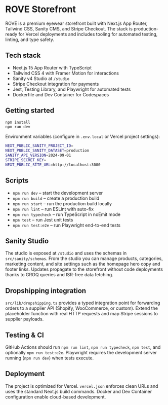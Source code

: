 # ROVE Storefront

ROVE is a premium eyewear storefront built with Next.js App Router, Tailwind CSS, Sanity CMS, and Stripe Checkout. The stack is production-ready for Vercel deployments and includes tooling for automated testing, linting, and type safety.

## Tech stack

- Next.js 15 App Router with TypeScript
- Tailwind CSS 4 with Framer Motion for interactions
- Sanity v4 Studio at `/studio`
- Stripe Checkout integration for payments
- Jest, Testing Library, and Playwright for automated tests
- Dockerfile and Dev Container for Codespaces

## Getting started

```bash
npm install
npm run dev
```

Environment variables (configure in `.env.local` or Vercel project settings):

```bash
NEXT_PUBLIC_SANITY_PROJECT_ID=
NEXT_PUBLIC_SANITY_DATASET=production
SANITY_API_VERSION=2024-09-01
STRIPE_SECRET_KEY=
NEXT_PUBLIC_SITE_URL=http://localhost:3000
```

## Scripts

- `npm run dev` – start the development server
- `npm run build` – create a production build
- `npm run start` – run the production build locally
- `npm run lint` – run ESLint with auto-fix
- `npm run typecheck` – run TypeScript in noEmit mode
- `npm test` – run Jest unit tests
- `npm run test:e2e` – run Playwright end-to-end tests

## Sanity Studio

The studio is exposed at `/studio` and uses the schemas in `src/sanity/schemas`. From the studio you can manage products, categories, marketing content, and site settings such as the homepage hero copy and footer links. Updates propagate to the storefront without code deployments thanks to GROQ queries and ISR-free data fetching.

## Dropshipping integration

`src/lib/dropshipping.ts` provides a typed integration point for forwarding orders to a supplier API (Shopify, WooCommerce, or custom). Extend the placeholder function with real HTTP requests and map Stripe sessions to supplier payloads.

## Testing & CI

GitHub Actions should run `npm run lint`, `npm run typecheck`, `npm test`, and optionally `npm run test:e2e`. Playwright requires the development server running (`npm run dev`) when tests execute.

## Deployment

The project is optimized for Vercel. `vercel.json` enforces clean URLs and uses the standard Next.js build commands. Docker and Dev Container configuration enable cloud-based development.

